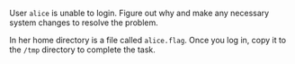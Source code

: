 
User `alice` is unable to login. Figure out why and make any necessary system changes to resolve the problem.

In her home directory is a file called `alice.flag`. Once you log in, copy it to the `/tmp` directory to complete the task.
